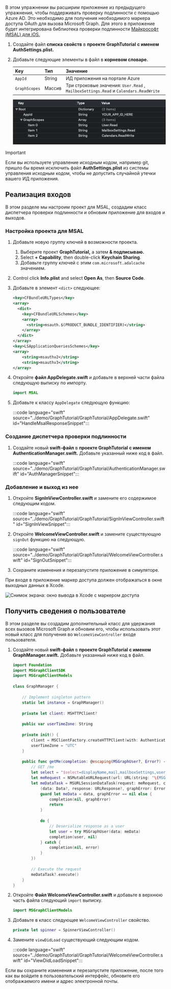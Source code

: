 <!-- markdownlint-disable MD002 MD041 -->

В этом упражнении вы расширим приложение из предыдущего упражнения, чтобы поддерживать проверку подлинности с помощью Azure AD. Это необходимо для получения необходимого маркера доступа OAuth для вызова Microsoft Graph. Для этого в приложение будет интегрирована библиотека проверки подлинности [Майкрософт (MSAL) для iOS.](https://github.com/AzureAD/microsoft-authentication-library-for-objc)

1. Создайте файл **списка свойств** в **проекте GraphTutorial** **с именем AuthSettings.plist.**
1. Добавьте следующие элементы в файл в **корневом словаре.**

    | Key | Тип | Значение |
    |-----|------|-------|
    | `AppId` | String | ИД приложения на портале Azure |
    | `GraphScopes` | Массив | Три строковые значения: `User.Read` , `MailboxSettings.Read` и `Calendars.ReadWrite` |

    ![Снимок экрана: файл AuthSettings.plist в Xcode](images/auth-settings.png)

> [!IMPORTANT]
> Если вы используете управление исходным кодом, например git, пришло бы время исключить файл **AuthSettings.plist** из системы управления исходным кодом, чтобы не допустить случайной утечки вашего ИД приложения.

## <a name="implement-sign-in"></a>Реализация входов

В этом разделе мы настроим проект для MSAL, создадим класс диспетчера проверки подлинности и обновим приложение для входов и выходов.

### <a name="configure-project-for-msal"></a>Настройка проекта для MSAL

1. Добавьте новую группу ключей в возможности проекта.
    1. Выберите проект **GraphTutorial,** а затем **& подписываю.**
    1. Select **+ Capability**, then double-click **Keychain Sharing**.
    1. Добавьте группу ключей с этим `com.microsoft.adalcache` значением.

1. Control click **Info.plist** and select **Open As**, then **Source Code**.
1. Добавьте в элемент `<dict>` следующее:

    ```xml
    <key>CFBundleURLTypes</key>
    <array>
      <dict>
        <key>CFBundleURLSchemes</key>
        <array>
          <string>msauth.$(PRODUCT_BUNDLE_IDENTIFIER)</string>
        </array>
      </dict>
    </array>
    <key>LSApplicationQueriesSchemes</key>
    <array>
        <string>msauthv2</string>
        <string>msauthv3</string>
    </array>
    ```

1. Откройте **файл AppDelegate.swift** и добавьте в верхней части файла следующую выписку по импорту.

    ```Swift
    import MSAL
    ```

1. Добавьте к классу `AppDelegate` следующую функцию:

    :::code language="swift" source="../demo/GraphTutorial/GraphTutorial/AppDelegate.swift" id="HandleMsalResponseSnippet":::

### <a name="create-authentication-manager"></a>Создание диспетчера проверки подлинности

1. Создайте новый **swift-файл** в **проекте GraphTutorial** **с именем AuthenticationManager.swift.** Добавьте указанный ниже код в файл.

    :::code language="swift" source="../demo/GraphTutorial/GraphTutorial/AuthenticationManager.swift" id="AuthManagerSnippet":::

### <a name="add-sign-in-and-sign-out"></a>Добавление и выход из нее

1. Откройте **SignInViewController.swift** и замените его содержимое следующим кодом.

    :::code language="swift" source="../demo/GraphTutorial/GraphTutorial/SignInViewController.swift" id="SignInViewSnippet":::

1. Откройте **WelcomeViewController.swift** и замените существующую `signOut` функцию на следующую.

    :::code language="swift" source="../demo/GraphTutorial/GraphTutorial/WelcomeViewController.swift" id="SignOutSnippet":::

1. Сохраните изменения и перезапустите приложение в симуляторе.

При входе в приложение маркер доступа должен отображаться в окне выходных данных в Xcode.

![Снимок экрана: окно вывода в Xcode с маркером доступа](images/access-token-output.png)

## <a name="get-user-details"></a>Получить сведения о пользователе

В этом разделе вы создадим дополнительный класс для удержания всех вызовов Microsoft Graph и обновим его, чтобы использовать этот новый класс для получения во `WelcomeViewController` входе пользователя.

1. Создайте новый **swift-файл** в **проекте GraphTutorial** **с именем GraphManager.swift.** Добавьте указанный ниже код в файл.

    ```Swift
    import Foundation
    import MSGraphClientSDK
    import MSGraphClientModels

    class GraphManager {

        // Implement singleton pattern
        static let instance = GraphManager()

        private let client: MSHTTPClient?

        public var userTimeZone: String

        private init() {
            client = MSClientFactory.createHTTPClient(with: AuthenticationManager.instance)
            userTimeZone = "UTC"
        }

        public func getMe(completion: @escaping(MSGraphUser?, Error?) -> Void) {
            // GET /me
            let select = "$select=displayName,mail,mailboxSettings,userPrincipalName"
            let meRequest = NSMutableURLRequest(url: URL(string: "\(MSGraphBaseURL)/me?\(select)")!)
            let meDataTask = MSURLSessionDataTask(request: meRequest, client: self.client, completion: {
                (data: Data?, response: URLResponse?, graphError: Error?) in
                guard let meData = data, graphError == nil else {
                    completion(nil, graphError)
                    return
                }

                do {
                    // Deserialize response as a user
                    let user = try MSGraphUser(data: meData)
                    completion(user, nil)
                } catch {
                    completion(nil, error)
                }
            })

            // Execute the request
            meDataTask?.execute()
        }
    }
    ```

1. Откройте **Файл WelcomeViewController.swift** и добавьте в верхнюю часть файла следующий `import` выписку.

    ```Swift
    import MSGraphClientModels
    ```

1. Добавьте в класс следующее `WelcomeViewController` свойство.

    ```Swift
    private let spinner = SpinnerViewController()
    ```

1. Замените `viewDidLoad` существующий следующим кодом.

    :::code language="swift" source="../demo/GraphTutorial/GraphTutorial/WelcomeViewController.swift" id="ViewDidLoadSnippet":::

Если вы сохраните изменения и перезапустите приложение, после того как вы войдите в пользовательский интерфейс, обновите его отображаемого имени и адрес электронной почты.
